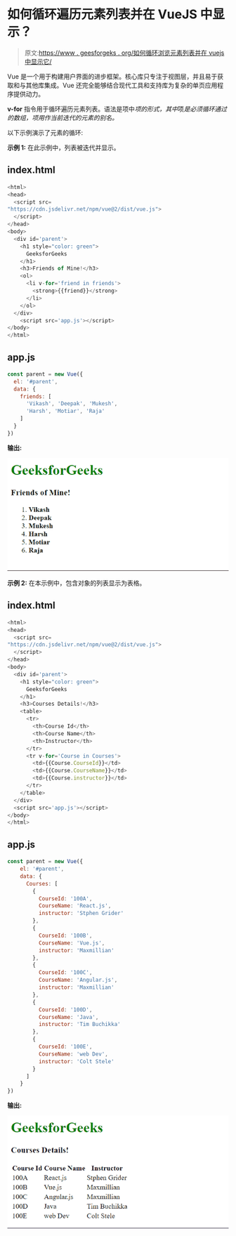 # 如何循环遍历元素列表并在 VueJS 中显示？

> 原文:[https://www . geesforgeks . org/如何循环浏览元素列表并在 vuejs 中显示它/](https://www.geeksforgeeks.org/how-to-loop-through-a-list-of-elements-and-display-it-in-vuejs/)

Vue 是一个用于构建用户界面的进步框架。核心库只专注于视图层，并且易于获取和与其他库集成。Vue 还完全能够结合现代工具和支持库为复杂的单页应用程序提供动力。

**v-for** 指令用于循环遍历元素列表。语法是项中*项的形式，其中*项*是必须循环通过的数组，*项*用作当前迭代的元素的别名。*

以下示例演示了元素的循环:

**示例 1:** 在此示例中，列表被迭代并显示。

## index.html

```js
<html>
<head>
  <script src=
"https://cdn.jsdelivr.net/npm/vue@2/dist/vue.js">
  </script>
</head>
<body>
  <div id='parent'>
    <h1 style="color: green">
      GeeksforGeeks
    </h1>
    <h3>Friends of Mine!</h3>
    <ol>
      <li v-for='friend in friends'>
        <strong>{{friend}}</strong>
      </li>
    </ol>
  </div>
    <script src='app.js'></script>
</body>
</html>
```

## app.js

```js
const parent = new Vue({
  el: '#parent',
  data: {
    friends: [
      'Vikash', 'Deepak', 'Mukesh',
      'Harsh', 'Motiar', 'Raja'
    ]
  }
})
```

**输出:**

![](img/8d9227de64c8d119f5ffaffb6a9a5313.png)

**示例 2:** 在本示例中，包含对象的列表显示为表格。

## index.html

```js
<html>
<head>
  <script src=
"https://cdn.jsdelivr.net/npm/vue@2/dist/vue.js">
  </script>
</head>
<body>
  <div id='parent'>
    <h1 style="color: green">
      GeeksforGeeks
    </h1>
    <h3>Courses Details!</h3>
    <table>
      <tr>
        <th>Course Id</th>
        <th>Course Name</th>
        <th>Instructor</th>
      </tr>
      <tr v-for='Course in Courses'>
        <td>{{Course.CourseId}}</td>
        <td>{{Course.CourseName}}</td>
        <td>{{Course.instructor}}</td>
      </tr>
    </table>
  </div>
  <script src='app.js'></script>
</body>
</html>
```

## app.js

```js
const parent = new Vue({
    el: '#parent',
    data: {
      Courses: [
        {
          CourseId: '100A',
          CourseName: 'React.js',
          instructor: 'Stphen Grider'
        },
        {
          CourseId: '100B',
          CourseName: 'Vue.js',
          instructor: 'Maxmillian'
        },
        {
          CourseId: '100C',
          CourseName: 'Angular.js',
          instructor: 'Maxmillian'
        },
        {
          CourseId: '100D',
          CourseName: 'Java',
          instructor: 'Tim Buchikka'
        },
        {
          CourseId: '100E',
          CourseName: 'web Dev',
          instructor: 'Colt Stele'
        }
      ]
    }
})
```

**输出:**

![](img/fd89148d1e7b0469820a4374b3696189.png)